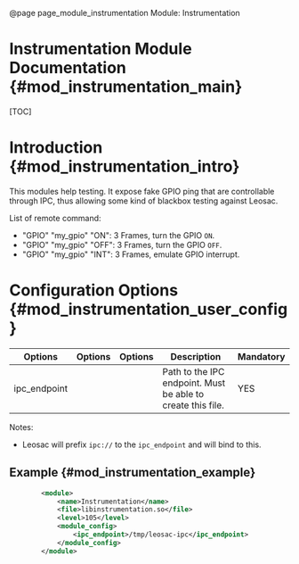 @page page_module_instrumentation Module: Instrumentation

Instrumentation Module Documentation {#mod_instrumentation_main}
================================================================

[TOC]

Introduction {#mod_instrumentation_intro}
=========================================

This modules help testing. It expose fake GPIO ping that are controllable
through IPC, thus allowing some kind of blackbox testing against Leosac.

List of remote command:
+ "GPIO" "my_gpio" "ON": 3 Frames, turn the GPIO `ON`.
+ "GPIO" "my_gpio" "OFF": 3 Frames, turn the GPIO `OFF`.
+ "GPIO" "my_gpio" "INT": 3 Frames, emulate GPIO interrupt.

Configuration Options {#mod_instrumentation_user_config}
========================================================

Options           | Options  | Options     | Description                                                 | Mandatory
------------------|----------|-------------|-------------------------------------------------------------|-----------
ipc_endpoint      |          |             | Path to the IPC endpoint. Must be able to create this file. | YES


Notes:
  + Leosac will prefix `ipc://` to the `ipc_endpoint` and will bind to this.

Example {#mod_instrumentation_example}
--------------------------------------

~~~~~~~~~~~~~~~~~~~~~~~~~~~~~~~~~~~~~~~~~~~~~~~~~~~.xml
        <module>
            <name>Instrumentation</name>
            <file>libinstrumentation.so</file>
            <level>105</level>
            <module_config>
                <ipc_endpoint>/tmp/leosac-ipc</ipc_endpoint>
            </module_config>
        </module>
~~~~~~~~~~~~~~~~~~~~~~~~~~~~~~~~~~~~~~~~~~~~~~~~~~~
